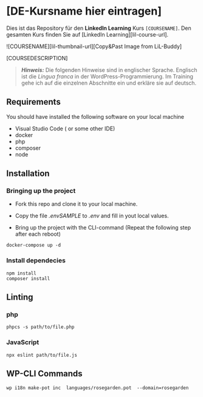 # [DE-Kursname hier eintragen]

Dies ist das Repository für den **LinkedIn Learning** Kurs `[COURSENAME]`. Den gesamten Kurs finden Sie auf [LinkedIn Learning][lil-course-url].

![COURSENAME][lil-thumbnail-url][Copy&Past Image from LiL-Buddy] 

[COURSEDESCRIPTION]

> **_Hinweis:_**  Die folgenden Hinweise 
sind in englischer Sprache. Englisch ist die _Lingua franca_ in der WordPress-Programmierung. Im Training gehe ich auf die einzelnen Abschnitte ein und erkläre sie auf deutsch.

## Requirements
You should have installed the following software on your local machine
- Visual Studio Code ( or some other IDE)
- docker
- php
- composer
- node
## Installation
### Bringing up the project
- Fork this repo and clone it to your local machine.

- Copy the file _.envSAMPLE_ to _.env_ and fill in yout local values.
- Bring up the project with the CLI-command (Repeat the following step after each reboot)
```
docker-compose up -d
```
### Install dependecies
```
npm install
composer install
```

## Linting
### php
```
phpcs -s path/to/file.php
```

### JavaScript
```
npx eslint path/to/file.js
```

## WP-CLI Commands
```
wp i18n make-pot inc  languages/rosegarden.pot  --domain=rosegarden
```